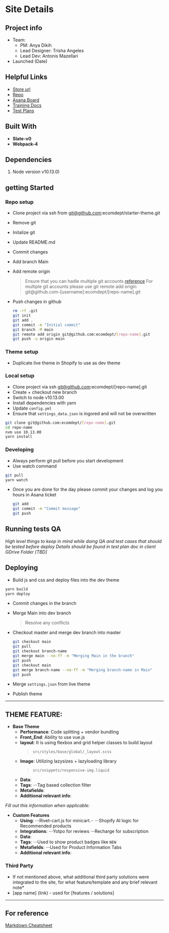 # Site Details

## Project info
* Team: 
  * PM: Anya Dikih
  * Lead Designer: Trisha Angeles 
  * Lead Dev: Antonis Mazellari
* Launched (Date)


## Helpful Links
* [Store url](https://tomorrows-laundry.myshopify.com/)
* [Repo](https://starter-theme.myshopify.com/)
* [Asana Board](https://app.asana.com/0/1199692001989694/board)
* [Training Docs]()
* [Test Plans]()


## Built With
* __Slate-v0__  
* __Webpack-4__ 

  

## Dependencies
1. Node version v10.13.0)

## getting Started

### Repo setup
  * Clone project via ssh from git@github.com:ecomdept/starter-theme.git
  * Remove git
  * Initalize git 
  * Update README.md
  * Commit changes
  * Add branch Main
  * Add remote origin
    > Ensure that you can hadle multiple git accounts 
      [reference](https://gist.github.com/Jonalogy/54091c98946cfe4f8cdab2bea79430f9)
      For multiple git accounts please use git remote add origin git@github.com-[username]:ecomdept/[repo-name].git
  * Push changes in github
  
    ```bash
    rm -rf .git
    git init
    git add .
    git commit -m "Initial commit"
    git branch -M main
    git remote add origin git@github.com:ecomdept/[repo-name].git    
    git push -u origin main
    ```
### Theme setup
  * Duplicate live theme in Shopify to use as dev theme
### Local setup
  * Clone project via ssh git@github.com:ecomdept/[repo-name].git
  * Create + checkout new branch  
  * Switch to node v10.13.00
  * Install dependencies with yarn
  * Update `config.yml`
  * Ensure that `settings_data.json` is ingored and will not be overwritten

  ```bash
  git clone git@github.com:ecomdept/[repo-name].git
  cd repo-name  
  nvm use 10.13.00
  yarn install
  ```

### Developing
  * Always perform git pull before you start development
  * Use watch command 

  ```bash
  git pull
  yarn watch
  ```

  * Once you are done for the day please commit your changes and log you hours in Asana ticket

    ```bash
    git add
    git commit -m "Commit message"
    git push    
    ```    

## Running tests QA
*High level things to keep in mind while doing QA and test cases that should be tested before deploy*
*Details should be found in test plan doc in client GDrive Folder [TBD]*


## Deploying
  * Build js and css and deploy files into the dev theme

  ```bash
  yarn build
  yarn deploy
  ```    

  * Commit changes in the branch
  * Merge Main into dev branch
    > Resolve any conflicts
  * Checkout master and merge dev branch into master

    ```bash    
    git checkout main
    git pull
    git checkout branch-name
    git merge main --no-ff -m "Merging Main in the branch"
    git push
    git checkout main
    git merge branch-name --no-ff -m "Merging branch-name in Main"
    git push    
    ```    
  * Merge `settings.json` from live theme
  * Publish theme

---

## __THEME FEATURE__:
* __Base Theme__
  * __Performance__: Code splitting + vendor bundling
  * __Front_End__: Ability to use vue.js
  * __layout__: It is using flexbox and grid helper classes to build layout
    >  `src/styles/base/global/_layout.scss`
  * __Image__: Utilizing lazysizes + lazyloading library
    >  `src/snippets/responsive-img.liquid`
  * __Data__: 
  * __Tags__: 
    ⋅⋅⋅Tag based collection filter
  * __Metafields__: 
  * __Additional relevant info__: 


*Fill out this information when applicable:*
* __Custom Features__
  * __Using__: 
    ⋅⋅⋅Rivet-cart.js for minicart.⋅⋅
   ⋅⋅⋅Shopify AI logic for Recommended products    
  * __Integrations__:
   ⋅⋅⋅Yotpo for reviews
   ⋅⋅⋅Recharge for subscription
  * __Data__: 
  * __Tags__: 
   ⋅⋅⋅Used to show product badges like `NEW`
  * __Metafields__: 
   ⋅⋅⋅Used for Product Information Tabs
  * __Additional relevant info__: 
### Third Party
* If not mentioned above, what additional third party solutions were integrated to the site, for what feature/template and any brief relevant note*
* [app name] (link) - used for [features / solutions] 
---

## For reference

[Markdown Cheatsheet](https://github.com/adam-p/markdown-here/wiki/Markdown-Cheatsheet)
